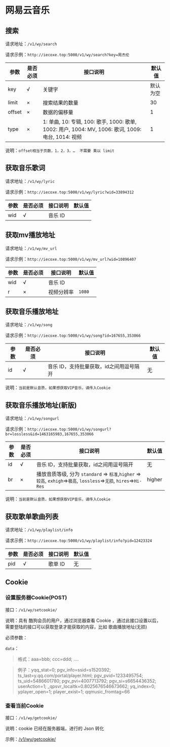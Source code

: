 # 网易云音乐<!-- {docsify-ignore} -->

## 搜索

请求地址：`/v1/wy/search`

请求示例：`http://iecoxe.top:5000/v1/wy/search?key=周杰伦`

| 参数   | 是否必须 | 接口说明                                                     | 默认值   |
| ------ | -------- | ------------------------------------------------------------ | -------- |
| key    | √        | 关键字                                                       | 默认为空 |
| limit  | ×        | 搜索结果的数量                                               | 30       |
| offset | ×        | 数据的偏移量                                                 | 1        |
| type   | ×        | 1: 单曲,  10: 专辑,  100: 歌手,  1000: 歌单,  1002: 用户,  1004: MV,  1006: 歌词,  1009: 电台, 1014: 视频 | 1        |

说明：`offset相当于页数，1，2，3，…  不需要 乘以 limit`



## 获取音乐歌词

请求地址：`/v1/wy/lyric`

请求示例：`http://iecoxe.top:5000/v1/wy/lyric?wid=33894312`

| 参数 | 是否必须 | 接口说明 | 默认值 |
| ---- | -------- | -------- | ------ |
| wid  | √        | 音乐 ID  |        |





## 获取mv播放地址

请求地址：`/v1/wy/mv_url`

请求示例：`http://iecoxe.top:5000/v1/wy/mv_url?wid=10896407`

| 参数 | 是否必须 | 接口说明   | 默认值 |
| ---- | -------- | ---------- | ------ |
| wid  | √        | 音乐 ID    |        |
| r    | ×        | 视频分辨率 | `1080` |







## 获取音乐播放地址

请求地址：`/v1/wy/song`

请求示例：`http://iecoxe.top:5000/v1/wy/song?id=167655,353066`

| 参数 | 是否必须 | 接口说明                                | 默认值 |
| ---- | -------- | --------------------------------------- | ------ |
| id   | √        | 音乐 ID，支持批量获取，id之间用逗号隔开 | 无     |

说明：`当前是默认音质，如果想获取VIP音乐，请传入Cookie`





## 获取音乐播放地址(新版)

请求地址：`/v1/wy/songurl`

请求示例：`http://iecoxe.top:5000/v1/wy/songurl?br=lossless&id=1463165983,167655,353066`

| 参数 | 是否必须 | 接口说明                                                     | 默认值 |
| ---- | -------- | ------------------------------------------------------------ | ------ |
| id   | √        | 音乐 ID，支持批量获取，id之间用逗号隔开                      | 无     |
| br   | ×        | 播放音质等级, 分为 `standard` => `标准`,`higher` => `较高`, `exhigh`=>`极高`, `lossless`=>`无损`, `hires`=>`Hi-Res` | higher |

说明：`当前是默认音质，如果想获取VIP音乐，请传入Cookie`



## 获取歌单歌曲列表

请求地址：`/v1/wy/playlist/info`

请求示例：`http://iecoxe.top:5000/v1/wy/playlist/info?pid=12423324`

| 参数 | 是否必须 | 接口说明 | 默认值 |
| ---- | -------- | -------- | ------ |
| pid  | √        | 歌单 ID  | 无     |





## Cookie



### 设置服务器Cookie(POST)

接口：`/v1/wy/setcookie/`

说明：具有 酷狗会员的用户，通过浏览器查看 Cookie ，通过此接口设置以后，需要登陆的接口可以获取登录才能获取的内容，比如 歌曲播放地址(无损)

必须参数：

`data`：

> 格式：aaa=bbb; ccc=ddd; ....

> 例子：yqq_stat=0; pgv_info=ssid=s1520392; ts_last=y.qq.com/portal/player.html; pgv_pvid=1233495754; ts_uid=5486601780; pgv_pvi=4007713792; pgv_si=s6654436352; userAction=1; _qpsvr_localtk=0.8025676546673662; yq_index=0; yplayer_open=1; player_exist=1; qqmusic_fromtag=66



### 查看当前Cookie

接口：`/v1/wy/getcookie/`

说明：cookie 已经在服务器端，进行的 Json 转化

示例：[/v1/wy/getcookie/](http://iecoxe.top:5000/v1/wy/getcookie/)

